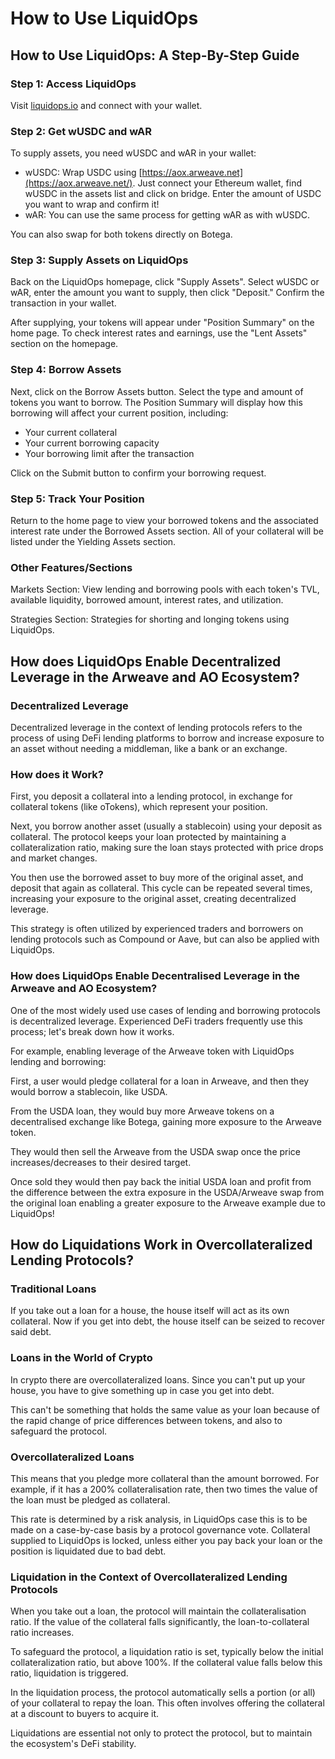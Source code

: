 # How to Use LiquidOps

## How to Use LiquidOps: A Step-By-Step Guide

### Step 1: Access LiquidOps

Visit [liquidops.io](http://liquidops.io/) and connect with your wallet.

### Step 2: Get wUSDC and wAR

To supply assets, you need wUSDC and wAR in your wallet:

- wUSDC: Wrap USDC using [https://aox.arweave.net](https://aox.arweave.net/). Just connect your Ethereum wallet, find wUSDC in the assets list and click on bridge. Enter the amount of USDC you want to wrap and confirm it!
- wAR: You can use the same process for getting wAR as with wUSDC.

You can also swap for both tokens directly on Botega.

### Step 3: Supply Assets on LiquidOps

Back on the LiquidOps homepage, click "Supply Assets".
Select wUSDC or wAR, enter the amount you want to supply, then click "Deposit."
Confirm the transaction in your wallet.

After supplying, your tokens will appear under "Position Summary" on the home page. To check interest rates and earnings, use the "Lent Assets" section on the homepage.

### Step 4: Borrow Assets

Next, click on the Borrow Assets button. Select the type and amount of tokens you want to borrow. The Position Summary will display how this borrowing will affect your current position, including:

- Your current collateral
- Your current borrowing capacity
- Your borrowing limit after the transaction

Click on the Submit button to confirm your borrowing request.

### Step 5: Track Your Position

Return to the home page to view your borrowed tokens and the associated interest rate under the Borrowed Assets section. All of your collateral will be listed under the Yielding Assets section.

### Other Features/Sections

Markets Section: View lending and borrowing pools with each token's TVL, available liquidity, borrowed amount, interest rates, and utilization.

Strategies Section: Strategies for shorting and longing tokens using LiquidOps.

## How does LiquidOps Enable Decentralized Leverage in the Arweave and AO Ecosystem?

### Decentralized Leverage

Decentralized leverage in the context of lending protocols refers to the process of using DeFi lending platforms to borrow and increase exposure to an asset without needing a middleman, like a bank or an exchange.

### How does it Work?

First, you deposit a collateral into a lending protocol, in exchange for collateral tokens (like oTokens), which represent your position.

Next, you borrow another asset (usually a stablecoin) using your deposit as collateral. The protocol keeps your loan protected by maintaining a collateralization ratio, making sure the loan stays protected with price drops and market changes.

You then use the borrowed asset to buy more of the original asset, and deposit that again as collateral. This cycle can be repeated several times, increasing your exposure to the original asset, creating decentralized leverage.

This strategy is often utilized by experienced traders and borrowers on lending protocols such as Compound or Aave, but can also be applied with LiquidOps.

### How does LiquidOps Enable Decentralised Leverage in the Arweave and AO Ecosystem?

One of the most widely used use cases of lending and borrowing protocols is decentralized leverage. Experienced DeFi traders frequently use this process; let's break down how it works.

For example, enabling leverage of the Arweave token with LiquidOps lending and borrowing:

First, a user would pledge collateral for a loan in Arweave, and then they would borrow a stablecoin, like USDA.

From the USDA loan, they would buy more Arweave tokens on a decentralised exchange like Botega, gaining more exposure to the Arweave token.

They would then sell the Arweave from the USDA swap once the price increases/decreases to their desired target.

Once sold they would then pay back the initial USDA loan and profit from the difference between the extra exposure in the USDA/Arweave swap from the original loan enabling a greater exposure to the Arweave example due to LiquidOps!

## How do Liquidations Work in Overcollateralized Lending Protocols?

### Traditional Loans

If you take out a loan for a house, the house itself will act as its own collateral. Now if you get into debt, the house itself can be seized to recover said debt.

### Loans in the World of Crypto

In crypto there are overcollateralized loans. Since you can't put up your house, you have to give something up in case you get into debt.

This can't be something that holds the same value as your loan because of the rapid change of price differences between tokens, and also to safeguard the protocol.

### Overcollateralized Loans

This means that you pledge more collateral than the amount borrowed. For example, if it has a 200% collateralisation rate, then two times the value of the loan must be pledged as collateral.

This rate is determined by a risk analysis, in LiquidOps case this is to be made on a case-by-case basis by a protocol governance vote. Collateral supplied to LiquidOps is locked, unless either you pay back your loan or the position is liquidated due to bad debt.

### Liquidation in the Context of Overcollateralized Lending Protocols

When you take out a loan, the protocol will maintain the collateralisation ratio. If the value of the collateral falls significantly, the loan-to-collateral ratio increases.

To safeguard the protocol, a liquidation ratio is set, typically below the initial collateralization ratio, but above 100%. If the collateral value falls below this ratio, liquidation is triggered.

In the liquidation process, the protocol automatically sells a portion (or all) of your collateral to repay the loan. This often involves offering the collateral at a discount to buyers to acquire it.

Liquidations are essential not only to protect the protocol, but to maintain the ecosystem's DeFi stability.